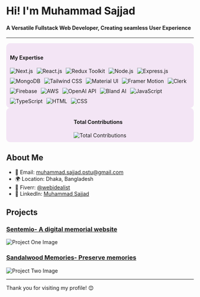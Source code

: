 # Hi! I'm Muhammad Sajjad

#### A Versatile Fullstack Web Developer, Creating seamless User Experience

---

<div style="display: flex; justify-content: space-around; padding: 10px; background-color: #f3e5f5; border-radius: 10px;">
  <div>
    <h4>My Expertise</h4>
    <div style="display: flex; flex-wrap: wrap; gap: 10px;">
      <img src="https://img.shields.io/badge/Next.js-black?style=for-the-badge&logo=next.js&logoColor=white" alt="Next.js" />
      <img src="https://img.shields.io/badge/React.js-61DAFB?style=for-the-badge&logo=react&logoColor=black" alt="React.js" />
      <img src="https://img.shields.io/badge/Redux%20Toolkit-764ABC?style=for-the-badge&logo=redux&logoColor=white" alt="Redux Toolkit" />
      <img src="https://img.shields.io/badge/Node.js-339933?style=for-the-badge&logo=nodedotjs&logoColor=white" alt="Node.js" />
      <img src="https://img.shields.io/badge/Express.js-000000?style=for-the-badge&logo=express&logoColor=white" alt="Express.js" />
      <img src="https://img.shields.io/badge/MongoDB-47A248?style=for-the-badge&logo=mongodb&logoColor=white" alt="MongoDB" />
      <img src="https://img.shields.io/badge/Tailwind%20CSS-38B2AC?style=for-the-badge&logo=tailwindcss&logoColor=white" alt="Tailwind CSS" />
      <img src="https://img.shields.io/badge/Material%20UI-0081CB?style=for-the-badge&logo=material-ui&logoColor=white" alt="Material UI" />
      <img src="https://img.shields.io/badge/Framer%20Motion-0055FF?style=for-the-badge&logo=framer&logoColor=white" alt="Framer Motion" />
      <img src="https://img.shields.io/badge/Clerk-0055FF?style=for-the-badge&logo=clerk&logoColor=white" alt="Clerk" />
      <img src="https://img.shields.io/badge/Firebase-FFCA28?style=for-the-badge&logo=firebase&logoColor=black" alt="Firebase" />
      <img src="https://img.shields.io/badge/AWS-232F3E?style=for-the-badge&logo=amazon-aws&logoColor=white" alt="AWS" />
      <img src="https://img.shields.io/badge/OpenAI%20API-412991?style=for-the-badge&logo=openai&logoColor=white" alt="OpenAI API" />
      <img src="https://img.shields.io/badge/Bland%20AI-00ADEF?style=for-the-badge&logo=ai&logoColor=white" alt="Bland AI" />
      <img src="https://img.shields.io/badge/JavaScript-F7DF1E?style=for-the-badge&logo=javascript&logoColor=black" alt="JavaScript" />
      <img src="https://img.shields.io/badge/TypeScript-3178C6?style=for-the-badge&logo=typescript&logoColor=white" alt="TypeScript" />
      <img src="https://img.shields.io/badge/HTML-E34F26?style=for-the-badge&logo=html5&logoColor=white" alt="HTML" />
      <img src="https://img.shields.io/badge/CSS-1572B6?style=for-the-badge&logo=css3&logoColor=white" alt="CSS" />
    </div>
  </div>
</div>

<div style="display: flex; justify-content: space-around; padding: 10px; background-color: #f3e5f5; border-radius: 10px;">
  <div>
    <h4>Total Contributions</h4>
    <img src="https://github-readme-streak-stats.herokuapp.com/?user=ThinkerSajjad" alt="Total Contributions" />
  </div>
</div>

## About Me
- 📧 Email: [muhammad.sajjad.pstu@gmail.com](mailto:muhammad.sajjad.pstu@gmail.com) 
- 🌍 Location: Dhaka, Bangladesh
- 🤝 Fiverr: [@webidealist](https://www.fiverr.com/webidealist?up_rollout=true)
- 💼 LinkedIn: [Muhammad Sajjad](https://www.linkedin.com/in/md-sajjad/)

## Projects

### [Sentemio- A digital memorial website](https://sentemio.de)
![Project One Image](https://i.postimg.cc/m2zXCKKB/Screenshot-165.png)

### [Sandalwood Memories- Preserve memories](https://www.sandalwoodmemories.com/)
![Project Two Image](https://i.postimg.cc/kgWThKnH/Screenshot-166.png)

---

Thank you for visiting my profile! 😊
